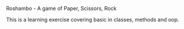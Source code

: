 Roshambo - A game of Paper, Scissors, Rock

This is a learning exercise covering basic in classes, methods and oop.
